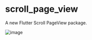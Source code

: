# scroll_page_view

A new Flutter Scroll PageView package.

![image](https://github.com/good-good-study/scroll_page_view/blob/master/example/screenshot/demo.jpg)
